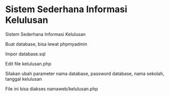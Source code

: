 # Sistem Sederhana Informasi Kelulusan
Sistem Sederhana Informasi Kelulusan

Buat database, bisa lewat phpmyadmin

Impor database.sql

Edit file kelulusan.php

Silakan ubah parameter nama database, password database, nama sekolah, tanggal kelulusan

File ini bisa diakses namaweb/kelulusan.php
